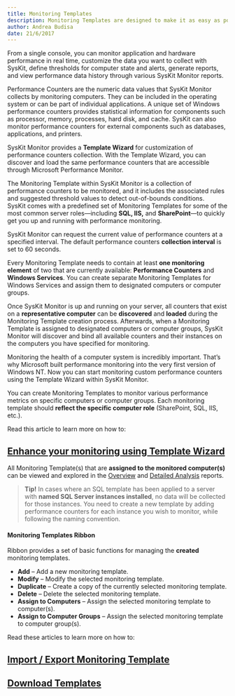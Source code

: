 ```yaml
---
title: Monitoring Templates
description: Monitoring Templates are designed to make it as easy as possible for you to analyze system performance and simplify the performance monitoring of your Windows environments.
author: Andrea Budisa
date: 21/6/2017
---
```

From a single console, you can monitor application and hardware performance in real time, customize the data you want to collect with SysKit, define thresholds for computer state and alerts, generate reports, and view performance data history through various SysKit Monitor reports.

Performance Counters are the numeric data values that SysKit Monitor collects by monitoring computers. They can be included in the operating system or can be part of individual applications. A unique set of Windows performance counters provides statistical information for components such as processor, memory, processes, hard disk, and cache. SysKit can also monitor performance counters for external components such as databases, applications, and printers.

SysKit Monitor provides a __Template Wizard__ for customization of performance counters collection. With the Template Wizard, you can discover and load the same performance counters that are accessible through Microsoft Performance Monitor.

The Monitoring Template within SysKit Monitor is a collection of performance counters to be monitored, and it includes the associated rules and suggested threshold values to detect out-of-bounds conditions.  
SysKit comes with a predefined set of Monitoring Templates for some of the most common server roles—including __SQL, IIS,__ and __SharePoint__—to quickly get you up and running with performance monitoring.

SysKit Monitor can request the current value of performance counters at a specified interval. The default performance counters __collection interval__ is set to 60 seconds.

Every Monitoring Template needs to contain at least __one monitoring element__ of two that are currently available: __Performance Counters__ and __Windows Services__. You can create separate Monitoring Templates for Windows Services and assign them to designated computers or computer groups.

Once SysKit Monitor is up and running on your server, all counters that exist on a __representative computer__ can be __discovered__ and __loaded__ during the Monitoring Template creation process. Afterwards, when a Monitoring Template is assigned to designated computers or computer groups, SysKit Monitor will discover and bind all available counters and their instances on the computers you have specified for monitoring.

Monitoring the health of a computer system is incredibly important. That’s why Microsoft built performance monitoring into the very first version of Windows NT. Now you can start monitoring custom performance counters using the Template Wizard within SysKit Monitor.

You can create Monitoring Templates to monitor various performance metrics on specific computers or computer groups. Each monitoring template should __reflect the specific computer role__ (SharePoint, SQL, IIS, etc.).

Read this article to learn more on how to:
## [Enhance your monitoring using Template Wizard](#internal/how-to/monitoring-templates/template-wizard)

All Monitoring Template(s) that are __assigned to the monitored computer(s)__ can be viewed and explored in the [Overview](#internal/get-to-know-syskit-monitor/reports/performance-reports/computer-performance) and [Detailed Analysis](#internal/get-to-know-syskit-monitor/reports/performance-reports/computer-performance) reports.

> __Tip!__ In cases where an SQL template has been applied to a server with __named SQL Server instances installed__, no data will be collected for those instances. You need to create a new template by adding performance counters for each instance you wish to monitor, while following the naming convention.
 
#### Monitoring Templates Ribbon

Ribbon provides a set of basic functions for managing the __created__ monitoring templates.

+ __Add__ – Add a new monitoring template.
+ __Modify__ – Modify the selected monitoring template.
+ __Duplicate__ – Create a copy of the currently selected monitoring template.
+ __Delete__ – Delete the selected monitoring template.
+ __Assign to Computers__ – Assign the selected monitoring template to computer(s).
+ __Assign to Computer Groups__ – Assign the selected monitoring template to computer group(s).

Read these articles to learn more on how to:

## [Import / Export Monitoring Template](#internal/how-to/monitoring-templates/import-export-template)

## [Download Templates](#internal/how-to/monitoring-templates/download-templates)